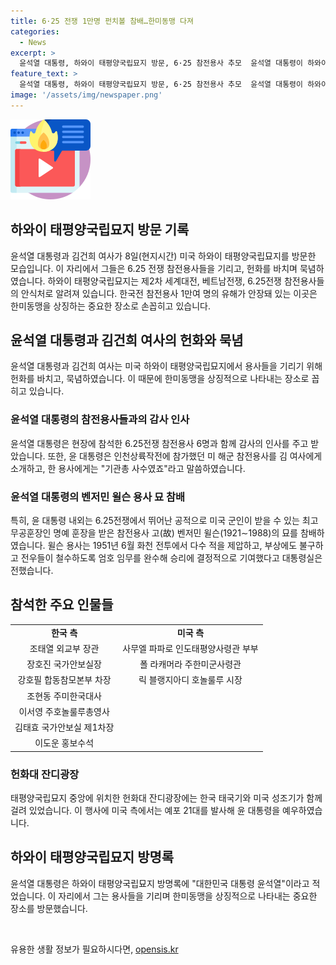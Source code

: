 ```yaml
---
title: 6·25 전쟁 1만명 펀치볼 참배…한미동맹 다져
categories:
  - News
excerpt: >
  윤석열 대통령, 하와이 태평양국립묘지 방문, 6·25 참전용사 추모  윤석열 대통령이 하와이 태평양국립묘지를 방문하여 한국전 참전용사 1만여 명의 유해가 안장된 장소에서 헌화하고 묵념했다. 특히 화천 전투에서 승리에 기여한 벤저민 윌슨 용사 묘를 찾아 헌화한 윤 대통령은 6·25전쟁 참전용사들과도 인사를 나누었다. 그의 방문에는 미국 측 고위급 인사들과 한국 측 고위급 외교·안보 관계자들이 동행했다.
feature_text: >
  윤석열 대통령, 하와이 태평양국립묘지 방문, 6·25 참전용사 추모  윤석열 대통령이 하와이 태평양국립묘지를 방문하여 한국전 참전용사 1만여 명의 유해가 안장된 장소에서 헌화하고 묵념했다. 특히 화천 전투에서 승리에 기여한 벤저민 윌슨 용사 묘를 찾아 헌화한 윤 대통령은 6·25전쟁 참전용사들과도 인사를 나누었다. 그의 방문에는 미국 측 고위급 인사들과 한국 측 고위급 외교·안보 관계자들이 동행했다.
image: '/assets/img/newspaper.png'
---
```


<p><img src="/assets/img/news.png" alt="rentncar 속보" /></p>

<h2 data-ke-size="size26">하와이 태평양국립묘지 방문 기록</h2>

<p data-ke-size="size16">윤석열 대통령과 김건희 여사가 8일(현지시간) 미국 하와이 태평양국립묘지를 방문한 모습입니다. 이 자리에서 그들은 6.25 전쟁 참전용사들을 기리고, 헌화를 바치며 묵념하였습니다. 하와이 태평양국립묘지는 제2차 세계대전, 베트남전쟁, 6.25전쟁 참전용사들의 안식처로 알려져 있습니다. 한국전 참전용사 1만여 명의 유해가 안장돼 있는 이곳은 한미동맹을 상징하는 중요한 장소로 손꼽히고 있습니다.</p>

<h2 data-ke-size="size24">윤석열 대통령과 김건희 여사의 헌화와 묵념</h2>

<p data-ke-size="size16">윤석열 대통령과 김건희 여사는 미국 하와이 태평양국립묘지에서 용사들을 기리기 위해 헌화를 바치고, 묵념하였습니다. 이 때문에 한미동맹을 상징적으로 나타내는 장소로 꼽히고 있습니다. </p>

<h3 data-ke-size="size22">윤석열 대통령의 참전용사들과의 감사 인사</h3>

<p data-ke-size="size16">윤석열 대통령은 현장에 참석한 6.25전쟁 참전용사 6명과 함께 감사의 인사를 주고 받았습니다. 또한, 윤 대통령은 인천상륙작전에 참가했던 미 해군 참전용사를 김 여사에게 소개하고, 한 용사에게는 "기관총 사수였죠"라고 말씀하였습니다.</p>

<h3 data-ke-size="size22">윤석열 대통령의 벤저민 윌슨 용사 묘 참배</h3>

<p data-ke-size="size16">특히, 윤 대통령 내외는 6.25전쟁에서 뛰어난 공적으로 미국 군인이 받을 수 있는 최고 무공훈장인 명예 훈장을 받은 참전용사 고(故) 벤저민 윌슨(1921∼1988)의 묘를 참배하였습니다. 윌슨 용사는 1951년 6월 화천 전투에서 다수 적을 제압하고, 부상에도 불구하고 전우들이 철수하도록 엄호 임무를 완수해 승리에 결정적으로 기여했다고 대통령실은 전했습니다.</p>

<h2 data-ke-size="size24">참석한 주요 인물들</h2>

<table>
   <tbody>
      <tr>
         <td style="text-align: center; height: 17px;"><b>한국 측</b></td>
         <td style="text-align: center; height: 17px;"><b>미국 측</b></td>
      </tr>
      <tr>
         <td style="text-align: center; height: 17px;">조태열 외교부 장관</td>
         <td style="text-align: center; height: 17px;">사무엘 파파로 인도태평양사령관 부부</td>
      </tr>
      <tr>
         <td style="text-align: center; height: 17px;">장호진 국가안보실장</td>
         <td style="text-align: center; height: 17px;">폴 라캐머라 주한미군사령관</td>
      </tr>
      <tr>
         <td style="text-align: center; height: 17px;">강호필 합동참모본부 차장</td>
         <td style="text-align: center; height: 17px;">릭 블랭지아디 호놀룰루 시장</td>
      </tr>
      <tr>
         <td style="text-align: center; height: 17px;">조현동 주미한국대사</td>
         <td style="text-align: center; height: 17px;"></td>
      </tr>
      <tr>
         <td style="text-align: center; height: 17px;">이서영 주호놀룰루총영사</td>
         <td style="text-align: center; height: 17px;"></td>
      </tr>
      <tr>
         <td style="text-align: center; height: 17px;">김태효 국가안보실 제1차장</td>
         <td style="text-align: center; height: 17px;"></td>
      </tr>
      <tr>
         <td style="text-align: center; height: 17px;">이도운 홍보수석</td>
         <td style="text-align: center; height: 17px;"></td>
      </tr>
   </tbody>
</table>

<h3 data-ke-size="size22">헌화대 잔디광장</h3>

<p data-ke-size="size16">태평양국립묘지 중앙에 위치한 헌화대 잔디광장에는 한국 태국기와 미국 성조기가 함께 걸려 있었습니다. 이 행사에 미국 측에서는 예포 21대를 발사해 윤 대통령을 예우하였습니다.</p>

<h2 data-ke-size="size24">하와이 태평양국립묘지 방명록</h2>

<p data-ke-size="size16">윤석열 대통령은 하와이 태평양국립묘지 방명록에 "대한민국 대통령 윤석열"이라고 적었습니다. 이 자리에서 그는 용사들을 기리며 한미동맹을 상징적으로 나타내는 중요한 장소를 방문했습니다.</p>

<p data-ke-size="size16">&nbsp;</p>
유용한 생활 정보가 필요하시다면, <a href="https://opensis.kr" rel="dofollow">opensis.kr</a>


